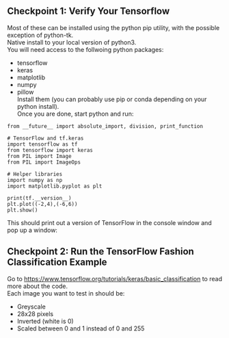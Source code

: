 ## Checkpoint 1: Verify Your Tensorflow
Most of these can be installed using the python pip utility, with the possible exception of python-tk.         
Native install to your local version of python3.         
You will need access to the follwoing python packages: 
- tensorflow
- keras
- matplotlib
- numpy
- pillow             
Install them (you can probably use pip or conda depending on your python install).          
Once you are done, start python and run:
```
from __future__ import absolute_import, division, print_function

# TensorFlow and tf.keras
import tensorflow as tf
from tensorflow import keras
from PIL import Image
from PIL import ImageOps

# Helper libraries
import numpy as np
import matplotlib.pyplot as plt

print(tf.__version__)
plt.plot((-2,4),(-6,6))
plt.show()

```
This should print out a version of TensorFlow in the console window and pop up a window:       

## Checkpoint 2: Run the TensorFlow Fashion Classification Example
Go to https://www.tensorflow.org/tutorials/keras/basic_classification to read more about the code.       
Each image you want to test in should be:       
- Greyscale
- 28x28 pixels
- Inverted (white is 0)
- Scaled between 0 and 1 instead of 0 and 255
